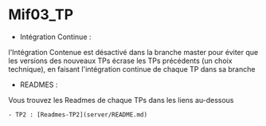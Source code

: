 # Mif03_TP

* Intégration Continue : 

l'Intégration Contenue est désactivé dans la branche master pour éviter que les versions des nouveaux TPs écrase les TPs précédents (un choix technique), en faisant l'intégration continue de chaque TP dans sa branche
 
* READMES : 

Vous trouvez les Readmes de chaque TPs dans les liens au-dessous

    - TP2 : [Readmes-TP2](server/README.md)


 
